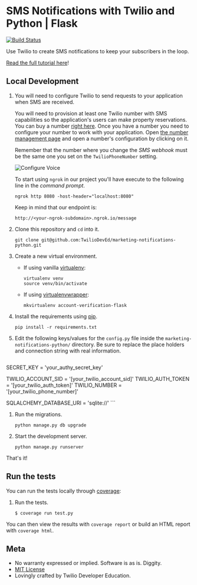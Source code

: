 # SMS Notifications with Twilio and Python | Flask

[![Build Status](https://travis-ci.org/TwilioDevEd/marketing-notifications-flask.svg?branch=master)](https://travis-ci.org/TwilioDevEd/marketing-notifications-flask)

Use Twilio to create SMS notifications to keep your subscribers in the loop.

[Read the full tutorial here](https://www.twilio.com/docs/tutorials/walkthrough/marketing-notifications/python/flask)!

## Local Development

1. You will need to configure Twilio to send requests to your application when SMS are received.

   You will need to provision at least one Twilio number with SMS capabilities
   so the application's users can make property reservations. You can buy a
   number [right here](https://www.twilio.com/user/account/phone-numbers/search).
   Once you have a number you need to configure your number to work with your
   application.
   Open [the number management page](https://www.twilio.com/user/account/phone-numbers/incoming)
   and open a number's configuration by clicking on it.

   Remember that the number where you change the _SMS webhook_ must be the same one you set on the
   `TwilioPhoneNumber` setting.

   ![Configure Voice](http://howtodocs.s3.amazonaws.com/twilio-number-config-all-med.gif)

   To start using `ngrok` in our project you'll have execute to the following
   line in the _command prompt_.

    ```
    ngrok http 8080 -host-header="localhost:8080"
    ```

   Keep in mind that our endpoint is:

    ```
    http://<your-ngrok-subdomain>.ngrok.io/message
    ```

1. Clone this repository and `cd` into it.

    ```
    git clone git@github.com:TwilioDevEd/marketing-notifications-python.git
    ```

1. Create a new virtual environment.

    - If using vanilla [virtualenv](https://virtualenv.pypa.io/en/latest/):

        ```
        virtualenv venv
        source venv/bin/activate
        ```

    - If using [virtualenvwrapper](https://virtualenvwrapper.readthedocs.org/en/latest/):

        ```
        mkvirtualenv account-verification-flask
        ```

1. Install the requirements using [pip](https://pip.pypa.io/en/stable/installing/).

    ```
    pip install -r requirements.txt
    ```

1. Edit the following keys/values for the `config.py` file inside the  `marketing-notifications-python/` directory. Be sure to replace the place holders and connection string with real information.

    ```
  SECRET_KEY = 'your_authy_secret_key'

  TWILIO_ACCOUNT_SID = '[your_twilio_account_sid]'
  TWILIO_AUTH_TOKEN = '[your_twilio_auth_token]'
  TWILIO_NUMBER = '[your_twilio_phone_number]'

  SQLALCHEMY_DATABASE_URI = 'sqlite://'
    ```

1. Run the migrations.

    ```
    python manage.py db upgrade
    ```

1. Start the development server.

    ```
    python manage.py runserver
    ```

That's it!

## Run the tests

You can run the tests locally through [coverage](http://coverage.readthedocs.org/):

1. Run the tests.

    ```
    $ coverage run test.py
    ```

You can then view the results with `coverage report` or build an HTML report with `coverage html`.

## Meta

* No warranty expressed or implied. Software is as is. Diggity.
* [MIT License](http://www.opensource.org/licenses/mit-license.html)
* Lovingly crafted by Twilio Developer Education.
